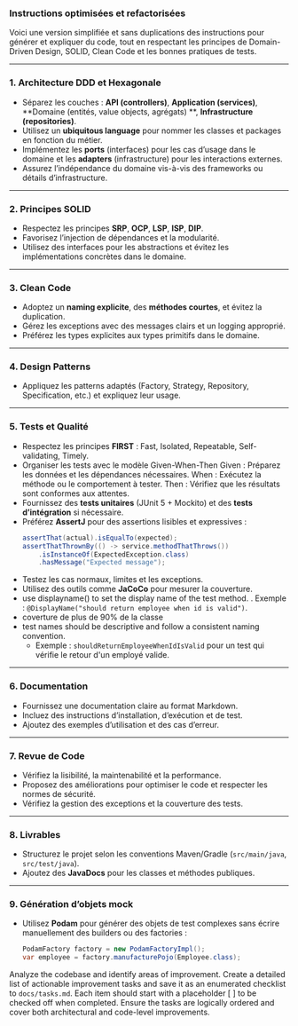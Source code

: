 ### Instructions optimisées et refactorisées

Voici une version simplifiée et sans duplications des instructions pour générer et expliquer du code, tout en respectant
les principes de Domain-Driven Design, SOLID, Clean Code et les bonnes pratiques de tests.

---

### 1. **Architecture DDD et Hexagonale**

- Séparez les couches : **API (controllers)**, **Application (services)**, **Domaine (entités, value objects, agrégats)
  **, **Infrastructure (repositories)**.
- Utilisez un **ubiquitous language** pour nommer les classes et packages en fonction du métier.
- Implémentez les **ports** (interfaces) pour les cas d’usage dans le domaine et les **adapters** (infrastructure) pour
  les interactions externes.
- Assurez l’indépendance du domaine vis-à-vis des frameworks ou détails d’infrastructure.

---

### 2. **Principes SOLID**

- Respectez les principes **SRP**, **OCP**, **LSP**, **ISP**, **DIP**.
- Favorisez l’injection de dépendances et la modularité.
- Utilisez des interfaces pour les abstractions et évitez les implémentations concrètes dans le domaine.

---

### 3. **Clean Code**

- Adoptez un **naming explicite**, des **méthodes courtes**, et évitez la duplication.
- Gérez les exceptions avec des messages clairs et un logging approprié.
- Préférez les types explicites aux types primitifs dans le domaine.

---

### 4. **Design Patterns**

- Appliquez les patterns adaptés (Factory, Strategy, Repository, Specification, etc.) et expliquez leur usage.

---

### 5. **Tests et Qualité**

- Respectez les principes **FIRST** : Fast, Isolated, Repeatable, Self-validating, Timely.
- Organiser les tests avec le modèle Given-When-Then
  Given : Préparez les données et les dépendances nécessaires.
  When : Exécutez la méthode ou le comportement à tester.
  Then : Vérifiez que les résultats sont conformes aux attentes.
- Fournissez des **tests unitaires** (JUnit 5 + Mockito) et des **tests d’intégration** si nécessaire.
- Préférez **AssertJ** pour des assertions lisibles et expressives :
  ```java
  assertThat(actual).isEqualTo(expected);
  assertThatThrownBy(() -> service.methodThatThrows())
      .isInstanceOf(ExpectedException.class)
      .hasMessage("Expected message");
  ```
- Testez les cas normaux, limites et les exceptions.
- Utilisez des outils comme **JaCoCo** pour mesurer la couverture.
- use displayname() to set the display name of the test method.
  . Exemple : `@DisplayName("should return employee when id is valid")`.
- coverture de plus de 90% de la classe
- test names should be descriptive and follow a consistent naming convention.
  - Exemple : `shouldReturnEmployeeWhenIdIsValid` pour un test qui vérifie le retour d'un employé valide.

---

### 6. **Documentation**

- Fournissez une documentation claire au format Markdown.
- Incluez des instructions d’installation, d’exécution et de test.
- Ajoutez des exemples d’utilisation et des cas d’erreur.

---

### 7. **Revue de Code**

- Vérifiez la lisibilité, la maintenabilité et la performance.
- Proposez des améliorations pour optimiser le code et respecter les normes de sécurité.
- Vérifiez la gestion des exceptions et la couverture des tests.

---

### 8. **Livrables**

- Structurez le projet selon les conventions Maven/Gradle (`src/main/java`, `src/test/java`).
- Ajoutez des **JavaDocs** pour les classes et méthodes publiques.

---

### 9. **Génération d’objets mock**

- Utilisez **Podam** pour générer des objets de test complexes sans écrire manuellement des builders ou des factories :
  ```java
  PodamFactory factory = new PodamFactoryImpl();
  var employee = factory.manufacturePojo(Employee.class);
  ```

Analyze the codebase and identify areas of improvement. Create a detailed list of actionable improvement tasks and save
it as an enumerated checklist to `docs/tasks.md`.
Each item should start with a placeholder [ ] to be checked off when completed. Ensure the tasks are logically ordered
and cover both architectural and code-level improvements.
